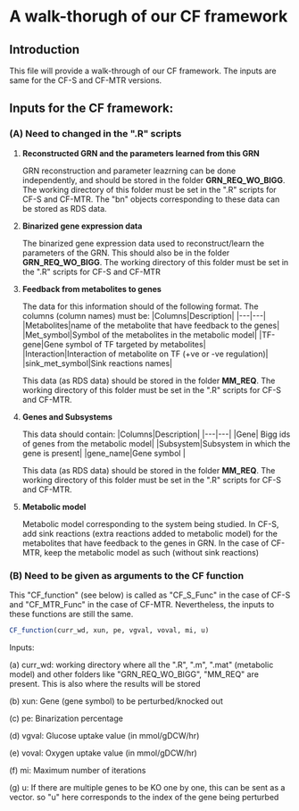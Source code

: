# A walk-thorugh of our CF framework

## Introduction
This file will provide a walk-through of our CF framework. The inputs are same for the CF-S and CF-MTR versions. 

## Inputs for the CF framework: 
### (A) Need to changed in the ".R" scripts
1) **Reconstructed GRN and the parameters learned from this GRN**
   
   GRN reconstruction and parameter leazrning can be done independently, and should be stored in the folder **GRN_REQ_WO_BIGG**. The working directory of this folder must be set in the ".R" scripts for CF-S and CF-MTR.
   The "bn" objects corresponding to these data can be stored as RDS data.
2) **Binarized gene expression data**
   
   The binarized gene expression data used to reconstruct/learn the parameters of the GRN. This should also be in the folder **GRN_REQ_WO_BIGG**. The working directory of this folder must be set in the ".R" scripts for CF-S 
   and CF-MTR
3) **Feedback from metabolites to genes**
   
   The data for this information should of the following format. The columns (column names) must be:
   |Columns|Description|
   |---|---|
   |Metabolites|name of the metabolite that have feedback to the genes|
   |Met_symbol|Symbol of the metabolites in the metabolic model|
   |TF-gene|Gene symbol of TF targeted by metabolites|
   |Interaction|Interaction of metabolite on TF (+ve or -ve regulation)|
   |sink_met_symbol|Sink reactions names|

   This data (as RDS data) should be stored in the folder **MM_REQ**. The working directory of this folder must be set in the ".R" scripts for CF-S and CF-MTR.
   
4) **Genes and Subsystems**

    This data should contain:
   |Columns|Description|
   |---|---|
   |Gene| Bigg ids of genes from the metabolic model|
   |Subsystem|Subsystem in which the gene is present|
   |gene_name|Gene symbol |

   This data (as RDS data) should be stored in the folder **MM_REQ**. The working directory of this folder must be set in the ".R" scripts for CF-S and CF-MTR.
5)  **Metabolic model**

    Metabolic model corresponding to the system being studied. In CF-S, add sink reactions (extra reactions added to metabolic model) for the metabolites that have feedback to the genes in GRN. In the case of CF-MTR, keep the metabolic model as such (without sink reactions)
### (B) Need to be given as arguments to the CF function

This "CF_function" (see below) is called as "CF_S_Func" in the case of CF-S and "CF_MTR_Func" in the case of CF-MTR. Nevertheless, the inputs to these functions are still the same.
```R
CF_function(curr_wd, xun, pe, vgval, voval, mi, u)
```
Inputs: 

(a) curr_wd: working directory where all the ".R", ".m", ".mat" (metabolic model) and other folders like "GRN_REQ_WO_BIGG", "MM_REQ" are present. This is also where the results will be stored

(b) xun: Gene (gene symbol) to be perturbed/knocked out

(c) pe: Binarization percentage

(d) vgval: Glucose uptake value (in mmol/gDCW/hr)

(e) voval: Oxygen uptake value (in mmol/gDCW/hr)

(f) mi: Maximum number of iterations

(g) u: If there are multiple genes to be KO one by one, this can be sent as a vector. so "u" here corresponds to the index of the gene being perturbed










